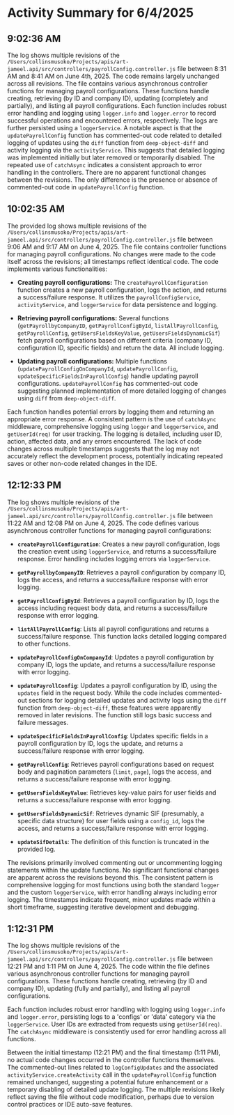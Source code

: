 # Activity Summary for 6/4/2025

## 9:02:36 AM
The log shows multiple revisions of the `/Users/collinsmusoko/Projects/apis/art-jameel.api/src/controllers/payrollConfig.controller.js` file between 8:31 AM and 8:41 AM on June 4th, 2025.  The code remains largely unchanged across all revisions. The file contains various asynchronous controller functions for managing payroll configurations. These functions handle creating, retrieving (by ID and company ID), updating (completely and partially), and listing all payroll configurations.  Each function includes robust error handling and logging using `logger.info` and `logger.error` to record successful operations and encountered errors, respectively.  The logs are further persisted using a `loggerService`.  A notable aspect is that the `updatePayrollConfig` function has commented-out code related to detailed logging of updates using the `diff` function from `deep-object-diff` and activity logging via the `activityService`. This suggests that detailed logging was implemented initially but later removed or temporarily disabled.  The repeated use of `catchAsync` indicates a consistent approach to error handling in the controllers.  There are no apparent functional changes between the revisions. The only difference is the presence or absence of commented-out code in `updatePayrollConfig` function.


## 10:02:35 AM
The provided log shows multiple revisions of the `/Users/collinsmusoko/Projects/apis/art-jameel.api/src/controllers/payrollConfig.controller.js` file between 9:06 AM and 9:17 AM on June 4, 2025.  The file contains controller functions for managing payroll configurations.  No changes were made to the code itself across the revisions; all timestamps reflect identical code. The code implements various functionalities:

* **Creating payroll configurations:** The `createPayrollConfiguration` function creates a new payroll configuration, logs the action, and returns a success/failure response.  It utilizes the `payrollConfigService`, `activityService`, and `loggerService` for data persistence and logging.

* **Retrieving payroll configurations:** Several functions (`getPayrollbyCompanyID`, `getPayrollConfigById`, `listAllPayrollConfig`, `getPayrollConfig`, `getUsersFieldsKeyValue`, `getUsersFieldsDynamicSif`) fetch payroll configurations based on different criteria (company ID, configuration ID, specific fields) and return the data.  All include logging.

* **Updating payroll configurations:**  Multiple functions (`updatePayrollConfigOnCompanyId`, `updatePayrollConfig`, `updateSpecificFieldsInPayrollConfig`) handle updating payroll configurations. `updatePayrollConfig` has commented-out code suggesting planned implementation of more detailed logging of changes using `diff` from `deep-object-diff`.

Each function handles potential errors by logging them and returning an appropriate error response.  A consistent pattern is the use of `catchAsync` middleware, comprehensive logging using `logger` and `loggerService`, and `getUserId(req)` for user tracking.  The logging is detailed, including user ID, action, affected data, and any errors encountered.  The lack of code changes across multiple timestamps suggests that the log may not accurately reflect the development process, potentially indicating repeated saves or other non-code related changes in the IDE.


## 12:12:33 PM
The log shows multiple revisions of the `/Users/collinsmusoko/Projects/apis/art-jameel.api/src/controllers/payrollConfig.controller.js` file between 11:22 AM and 12:08 PM on June 4, 2025.  The code defines various asynchronous controller functions for managing payroll configurations:

* **`createPayrollConfiguration`**: Creates a new payroll configuration, logs the creation event using `loggerService`, and returns a success/failure response.  Error handling includes logging errors via `loggerService`.

* **`getPayrollbyCompanyID`**: Retrieves a payroll configuration by company ID, logs the access, and returns a success/failure response with error logging.

* **`getPayrollConfigById`**: Retrieves a payroll configuration by ID, logs the access including request body data, and returns a success/failure response with error logging.

* **`listAllPayrollConfig`**: Lists all payroll configurations and returns a success/failure response.  This function lacks detailed logging compared to other functions.

* **`updatePayrollConfigOnCompanyId`**: Updates a payroll configuration by company ID, logs the update, and returns a success/failure response with error logging.

* **`updatePayrollConfig`**: Updates a payroll configuration by ID, using the `updates` field in the request body.  While the code includes commented-out sections for logging detailed updates and activity logs using the `diff` function from `deep-object-diff`, these features were apparently removed in later revisions. The function still logs basic success and failure messages.

* **`updateSpecificFieldsInPayrollConfig`**: Updates specific fields in a payroll configuration by ID, logs the update, and returns a success/failure response with error logging.

* **`getPayrollConfig`**: Retrieves payroll configurations based on request body and pagination parameters (`limit`, `page`), logs the access, and returns a success/failure response with error logging.

* **`getUsersFieldsKeyValue`**: Retrieves key-value pairs for user fields and returns a success/failure response with error logging.

* **`getUsersFieldsDynamicSif`**: Retrieves dynamic SIF (presumably, a specific data structure) for user fields using a `config_id`, logs the access, and returns a success/failure response with error logging.

* **`updateSifDetails`**: The definition of this function is truncated in the provided log.


The revisions primarily involved commenting out or uncommenting logging statements within the update functions.  No significant functional changes are apparent across the revisions beyond this.  The consistent pattern is comprehensive logging for most functions using both the standard `logger` and the custom `loggerService`, with error handling always including error logging.  The timestamps indicate frequent, minor updates made within a short timeframe, suggesting iterative development and debugging.


## 1:12:31 PM
The log shows multiple revisions of the `/Users/collinsmusoko/Projects/apis/art-jameel.api/src/controllers/payrollConfig.controller.js` file between 12:21 PM and 1:11 PM on June 4, 2025.  The code within the file defines various asynchronous controller functions for managing payroll configurations.  These functions handle creating, retrieving (by ID and company ID), updating (fully and partially), and listing all payroll configurations.

Each function includes robust error handling with logging using `logger.info` and `logger.error`,  persisting logs to a 'configs' or 'data' category via the `loggerService`. User IDs are extracted from requests using `getUserId(req)`.  The `catchAsync` middleware is consistently used for error handling across all functions.

Between the initial timestamp (12:21 PM) and the final timestamp (1:11 PM), no actual code changes occurred in the controller functions themselves. The commented-out lines related to `logConfigUpdates` and the associated `activityService.createActivity` call in the `updatePayrollConfig` function remained unchanged, suggesting a potential future enhancement or a temporary disabling of detailed update logging.  The multiple revisions likely reflect saving the file without code modification, perhaps due to version control practices or IDE auto-save features.
